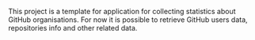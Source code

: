 This project is a template for application for collecting statistics about GitHub organisations.
For now it is possible to retrieve GitHub users data, repositories info and other related data.